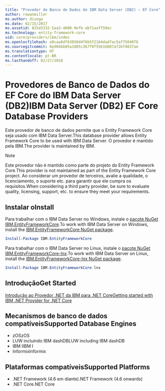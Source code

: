 ```yaml
---
title: "Provedor de Banco de Dados do IBM Data Server (DB2) – EF Core"
author: rowanmiller
ms.author: divega
ms.date: 02/15/2017
ms.assetid: 825e5332-5aa3-4600-9efb-ab71aaff59ec
ms.technology: entity-framework-core
uid: core/providers/ibm/index
ms.openlocfilehash: a9caa8df63850d4f6b5f2164dad7ac5af7504076
ms.sourcegitcommit: 6ed04bb05a3d05c367f0f55616807af2bf4037ae
ms.translationtype: HT
ms.contentlocale: pt-BR
ms.lasthandoff: 02/27/2018
---
```

# <a name="ibm-data-server-db2-ef-core-database-providers"></a><span data-ttu-id="c150b-102">Provedores de Banco de Dados do EF Core do IBM Data Server (DB2)</span><span class="sxs-lookup"><span data-stu-id="c150b-102">IBM Data Server (DB2) EF Core Database Providers</span></span>

<span data-ttu-id="c150b-103">Este provedor de banco de dados permite que o Entity Framework Core seja usado com IBM Data Server.</span><span class="sxs-lookup"><span data-stu-id="c150b-103">This database provider allows Entity Framework Core to be used with IBM Data Server.</span></span> <span data-ttu-id="c150b-104">O provedor é mantido pela IBM.</span><span class="sxs-lookup"><span data-stu-id="c150b-104">The provider is maintained by IBM.</span></span>

> [!NOTE]  
> <span data-ttu-id="c150b-105">Este provedor não é mantido como parte do projeto do Entity Framework Core.</span><span class="sxs-lookup"><span data-stu-id="c150b-105">This provider is not maintained as part of the Entity Framework Core project.</span></span> <span data-ttu-id="c150b-106">Ao considerar um provedor de terceiros, avalie a qualidade, o licenciamento, o suporte etc. para garantir que ele cumpra os requisitos.</span><span class="sxs-lookup"><span data-stu-id="c150b-106">When considering a third party provider, be sure to evaluate quality, licensing, support, etc. to ensure they meet your requirements.</span></span>

## <a name="install"></a><span data-ttu-id="c150b-107">Instalar o</span><span class="sxs-lookup"><span data-stu-id="c150b-107">Install</span></span>

<span data-ttu-id="c150b-108">Para trabalhar com o IBM Data Server no Windows, instale o [pacote NuGet IBM.EntityFrameworkCore](https://www.nuget.org/packages/IBM.EntityFrameworkCore).</span><span class="sxs-lookup"><span data-stu-id="c150b-108">To work with IBM Data Server on Windows, install the [IBM.EntityFrameworkCore NuGet package](https://www.nuget.org/packages/IBM.EntityFrameworkCore).</span></span>

``` powershell
Install-Package IBM.EntityFrameworkCore
```

<span data-ttu-id="c150b-109">Para trabalhar com o IBM Data Server no Linux, instale o [pacote NuGet IBM.EntityFrameworkCore-lnx](https://www.nuget.org/packages/IBM.EntityFrameworkCore-lnx).</span><span class="sxs-lookup"><span data-stu-id="c150b-109">To work with IBM Data Server on Linux, install the [IBM.EntityFrameworkCore-lnx NuGet package](https://www.nuget.org/packages/IBM.EntityFrameworkCore-lnx).</span></span>

``` powershell
Install-Package IBM.EntityFrameworkCore-lnx
```

## <a name="get-started"></a><span data-ttu-id="c150b-110">Introdução</span><span class="sxs-lookup"><span data-stu-id="c150b-110">Get Started</span></span>

[<span data-ttu-id="c150b-111">Introdução ao Provedor .NET da IBM para .NET Core</span><span class="sxs-lookup"><span data-stu-id="c150b-111">Getting started with IBM .NET Provider for .NET Core</span></span>](https://www.ibm.com/developerworks/community/blogs/96960515-2ea1-4391-8170-b0515d08e4da/entry/DB2DotnetCore?lang=en)

## <a name="supported-database-engines"></a><span data-ttu-id="c150b-112">Mecanismos de banco de dados compatíveis</span><span class="sxs-lookup"><span data-stu-id="c150b-112">Supported Database Engines</span></span>

* <span data-ttu-id="c150b-113">zOS</span><span class="sxs-lookup"><span data-stu-id="c150b-113">zOS</span></span>
* <span data-ttu-id="c150b-114">LUW incluindo IBM dashDB</span><span class="sxs-lookup"><span data-stu-id="c150b-114">LUW including IBM dashDB</span></span>
* <span data-ttu-id="c150b-115">IBM I</span><span class="sxs-lookup"><span data-stu-id="c150b-115">IBM I</span></span>
* <span data-ttu-id="c150b-116">Informix</span><span class="sxs-lookup"><span data-stu-id="c150b-116">Informix</span></span>

## <a name="supported-platforms"></a><span data-ttu-id="c150b-117">Plataformas compatíveis</span><span class="sxs-lookup"><span data-stu-id="c150b-117">Supported Platforms</span></span>

* <span data-ttu-id="c150b-118">.NET Framework (4.6 em diante)</span><span class="sxs-lookup"><span data-stu-id="c150b-118">.NET Framework (4.6 onwards)</span></span>
* <span data-ttu-id="c150b-119">.NET Core</span><span class="sxs-lookup"><span data-stu-id="c150b-119">.NET Core</span></span>

